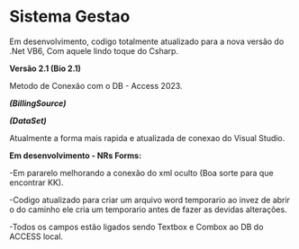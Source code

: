 # Sistema Gestao
Em desenvolvimento, codigo totalmente atualizado para a nova versão do .Net VB6, Com aquele lindo toque do Csharp.

****Versão 2.1 (Bio 2.1)****

Metodo de Conexão com o DB - Access 2023.

***(BillingSource)***

***(DataSet)***

Atualmente a forma mais rapida e atualizada de conexao do Visual Studio.

****Em desenvolvimento - NRs Forms:****

-Em pararelo melhorando a conexão do xml oculto (Boa sorte para que encontrar KK).

-Codigo atualizado para criar um arquivo word temporario ao invez de abrir o do caminho ele cria um temporario antes de fazer as devidas alterações.

-Todos os campos estão ligados sendo Textbox e Combox ao DB do ACCESS local.



